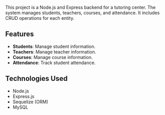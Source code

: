 This project is a Node.js and Express backend for a tutoring center. The system manages students, teachers, courses, and attendance. It includes CRUD operations for each entity.

## Features

- **Students**: Manage student information.
- **Teachers**: Manage teacher information.
- **Courses**: Manage course information.
- **Attendance**: Track student attendance.

## Technologies Used

- Node.js
- Express.js
- Sequelize (ORM)
- MySQL

